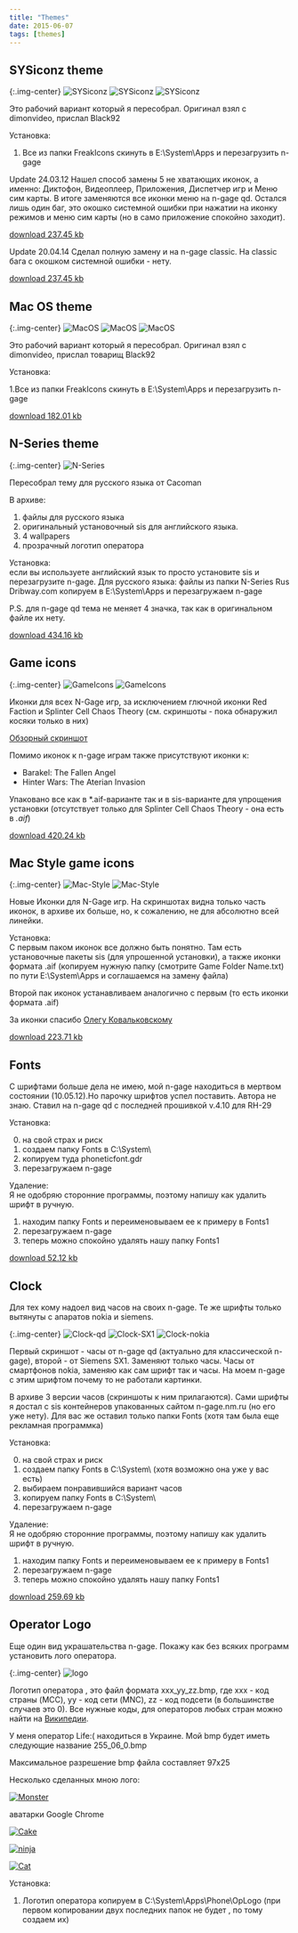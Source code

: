 ```yaml
---
title: "Themes"
date: 2015-06-07
tags: [themes]
---
```


## SYSiconz theme ##

{:.img-center}
![SYSiconz](https://n-gage.site/themes/SYSiconz-one.jpg)
![SYSiconz](https://n-gage.site/themes/SYSiconz-two.jpg)
![SYSiconz](https://n-gage.site/themes/SYSiconz-three.jpg)

Это рабочий вариант который я пересобрал. Оригинал взял с dimonvideo, прислал Black92

Установка:

1. Все из папки FreakIcons скинуть в E:\System\Apps и перезагрузить n-gage

Update 24.03.12 Нашел способ замены 5 не хватающих иконок, а именно: Диктофон, Видеоплеер, Приложения, Диспетчер игр и Меню сим карты. В итоге заменяются все иконки меню на n-gage qd. Остался лишь один баг, это окошко системной ошибки при нажатии на иконку режимов и меню сим карты (но в само приложение спокойно заходит).

[download 237.45 kb](https://n-gage.site/n-gage/themes/FreakIconsQD.zip)

Update 20.04.14 Сделал полную замену и на n-gage classic. На classic бага с окошком системной ошибки - нету.

[download 237.45 kb]()


## Mac OS theme ##

{:.img-center}
![MacOS](https://n-gage.site/themes/MacOS-one.jpg)
![MacOS](https://n-gage.site/themes/MacOS-two.jpg)
![MacOS](https://n-gage.site/themes/MacOS-three.jpg)

Это рабочий вариант который я пересобрал. Оригинал взял с dimonvideo, прислал товарищ Black92

Установка:

1.Все из папки FreakIcons скинуть в E:\System\Apps и перезагрузить n-gage

[download 182.01 kb](https://n-gage.site/n-gage/themes/Mac%20OS.zip)

## N-Series theme ##

{:.img-center}
![N-Series](https://n-gage.site/themes/N_Gage_QD_skin_by_Cacoman.jpg)

Пересобрал тему для русского языка от Cacoman

В архиве:

1. файлы для русского языка
2. оригинальный установочный sis для английского языка.
3. 4 wallpapers
4. прозрачный логотип оператора

Установка: 
<br>
если вы используете английский язык то просто установите sis и перезагрузите n-gage. 
Для русского языка: файлы из папки N-Series Rus Dribway.com копируем в E:\System\Apps и перезагружаем n-gage

P.S. для n-gage qd тема не меняет 4 значка, так как в оригинальном файле их нету.

[download 434.16 kb](https://n-gage.site/n-gage/themes/N-Gage_QD_skin.zip)

## Game icons ##

{:.img-center}
![GameIcons](https://n-gage.site/themes/rectangle-one.jpg)
![GameIcons](https://n-gage.site/themes/rectangle-two.jpg)

Иконки для всех N-Gage игр, за исключением глючной иконки Red Faction и Splinter Cell Chaos Theory (см. скриншоты - пока обнаружил косяки только в них)

[Обзорный скриншот](https://n-gage.site/themes/ngamesiconsuv5.jpg)

Помимо иконок к n-gage играм также присутствуют иконки к:

- Barakel: The Fallen Angel
- Hinter Wars: The Aterian Invasion

Упаковано все как в *.aif-варианте так и в sis-варианте для упрощения установки (отсутствует только для Splinter Cell Chaos Theory - она есть в *.aif*)

[download 420.24 kb](https://n-gage.site/n-gage/themes/game_icons.rar)

## Mac Style game icons ##

{:.img-center}
![Mac-Style](https://n-gage.site/themes/game-one.jpg)
![Mac-Style](https://n-gage.site/themes/game-two.jpg)

Новые Иконки для N-Gage игр. На скриншотах видна только часть иконок, в архиве их больше, но, к сожалению, не для абсолютно всей линейки.

Установка:
<br>
С первым паком иконок все должно быть понятно. Там есть установочные пакеты sis (для упрошенной установки), а также иконки формата .aif (копируем нужную папку (смотрите Game Folder Name.txt) по пути E:\\System\\Apps и соглашаемся на замену файла)

Второй пак иконок устанавливаем аналогично с первым (то есть иконки формата .aif)

За иконки спасибо [Олегу Ковальковскому](http://vk.com/id136338503)

[download 223.71 kb](https://n-gage.site/n-gage/themes/mac-style-game-icons.zip)

## Fonts ##

С шрифтами больше дела не имею, мой n-gage находиться в мертвом состоянии (10.05.12).Но парочку шрифтов успел поставить.
Автора не знаю. Ставил на n-gage qd с последней прошивкой v.4.10 для RH-29

Установка:

0. на свой страх и риск
1. создаем папку Fonts в С:\\System\\
2. копируем туда phoneticfont.gdr
3. перезагружаем n-gage

Удаление:
<br>
Я не одобряю сторонние программы, поэтому напишу как удалить шрифт в ручную.

1. находим папку Fonts и переименовываем ее к примеру в Fonts1
2. перезагружаем n-gage
3. теперь можно спокойно удалять нашу папку Fonts1


[download 52.12 kb](https://n-gage.site/n-gage/themes/phoneticfont.zip)

## Clock ##
Для тех кому надоел вид часов на своих n-gage. Те же шрифты только вытянуты с апаратов nokia и siemens.

{:.img-center}
![Clock-qd](https://n-gage.site/n-gage/themes/Clock-qd.jpg)
![Clock-SX1](https://n-gage.site/n-gage/themes/Clock-SX1.jpg)
![Clock-nokia](https://n-gage.site/n-gage/themes/Clock-nokia.jpg)

Первый скриншот - часы от n-gage qd (актуально для классической n-gage), второй - от Siemens SX1. Заменяют только часы. Часы от смартфонов nokia, заменяю как сам шрифт так и часы. На моем n-gage с этим шрифтом почему то не работали картинки.

В архиве 3 версии часов (скриншоты к ним прилагаются). Сами шрифты я достал с sis контейнеров упакованных сайтом n-gage.nm.ru (но его уже нету). Для вас же оставил только папки Fonts (хотя там была еще рекламная программка)

Установка:

0. на свой страх и риск
1. создаем папку Fonts в С:\System\ (хотя возможно она уже у вас есть)
2. выбираем понравившийся вариант часов
3. копируем папку Fonts в С:\System\
4. перезагружаем n-gage

Удаление:
<br>
Я не одобряю сторонние программы, поэтому напишу как удалить шрифт в ручную.

1. находим папку Fonts и переименовываем ее к примеру в Fonts1
2. перезагружаем n-gage
3. теперь можно спокойно удалять нашу папку Fonts1

[download 259.69 kb](https://www.dropbox.com/s/7kzrzxg147kln4v/clock_for_ngage.zip?raw=1)

## Operator Logo ##

Еще один вид украшательства n-gage. Покажу как без всяких программ установить лого оператора.

{:.img-center}
![logo](https://www.dropbox.com/s/xywt00antzxdsze/logo.jpg?raw=1)

Логотип оператора , это файл формата xxx_yy_zz.bmp, где xxx - код страны (MCC), yy - код сети (MNC), zz - код подсети (в большинстве случаев это 0). Все нужные коды, для операторов любых стран можно найти на [Википедии](https://ru.wikipedia.org/wiki/Mobile_Country_Code).

У меня оператор Life:( находиться в Украине. Мой bmp будет иметь следующие название 255_06_0.bmp

Максимальное разрешение bmp файла составляет 97х25

Несколько сделанных мною лого:

[![Monster](https://www.dropbox.com/s/m64d9mvvaxdb3ht/logo.bmp?raw=1)](https://www.dropbox.com/s/m64d9mvvaxdb3ht/logo.bmp?raw=1)

аватарки Google Chrome

[![Cake](https://www.dropbox.com/s/0k7ngmn7usffxo0/Cake.bmp?raw=1)](https://www.dropbox.com/s/0k7ngmn7usffxo0/Cake.bmp?raw=1)

[![ninja](https://www.dropbox.com/s/kh907dmuxt4ojhu/ninja.bmp?raw=1)](https://www.dropbox.com/s/kh907dmuxt4ojhu/ninja.bmp?raw=1)

[![Cat](https://www.dropbox.com/s/saum1fco0a9863u/Cat.bmp?raw=1)](https://www.dropbox.com/s/saum1fco0a9863u/Cat.bmp?raw=1)

Установка:

1. Логотип оператора копируем в C:\\System\\Apps\\Phone\\OpLogo (при первом копировании двух последних папок не будет , по тому создаем их)